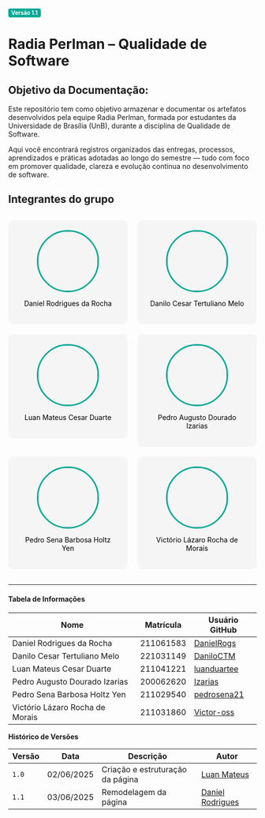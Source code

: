 <span style="background-color:#00aa95; color:white; font-size:0.8em; font-weight: bold; padding:2px 6px; border-radius:4px;">Versão 1.1</span>

# Radia Perlman – Qualidade de Software

## Objetivo da Documentação:

Este repositório tem como objetivo armazenar e documentar os artefatos desenvolvidos pela equipe Radia Perlman, formada por estudantes da Universidade de Brasília (UnB), durante a disciplina de Qualidade de Software.

Aqui você encontrará registros organizados das entregas, processos, aprendizados e práticas adotadas ao longo do semestre — tudo com foco em promover qualidade, clareza e evolução contínua no desenvolvimento de software.

## Integrantes do grupo

<div style="
  display: grid;
  grid-template-columns: repeat(auto-fit, minmax(210px, 1fr));
  gap: 20px;
  margin-top: 30px;
">

<a href="https://github.com/DanielRogs" style="text-decoration: none; color: inherit;">
  <div style="text-align: center; background: #f5f5f5; padding: 20px; border-radius: 10px;">
    <img src="https://github.com/DanielRogs.png" style="width: 120px; height: 120px; object-fit: cover; border-radius: 50%; border: 3px solid #00aa95;">
    <p style="color: black;">Daniel Rodrigues da Rocha</p>
  </div>
</a>

<a href="https://github.com/DaniloCTM" style="text-decoration: none; color: inherit;">
  <div style="text-align: center; background: #f5f5f5; padding: 20px; border-radius: 10px;">
    <img src="https://github.com/DaniloCTM.png" style="width: 120px; height: 120px; object-fit: cover; border-radius: 50%; border: 3px solid #00aa95;">
    <p style="color: black;">Danilo Cesar Tertuliano Melo</p>
  </div>
</a>

<a href="https://github.com/luanduartee" style="text-decoration: none; color: inherit;">
  <div style="text-align: center; background: #f5f5f5; padding: 20px; border-radius: 10px;">
    <img src="https://github.com/luanduartee.png" style="width: 120px; height: 120px; object-fit: cover; border-radius: 50%; border: 3px solid #00aa95;">
    <p style="color: black;">Luan Mateus Cesar Duarte</p>
  </div>
</a>

<a href="https://github.com/Izarias" style="text-decoration: none; color: inherit;">
  <div style="text-align: center; background: #f5f5f5; padding: 20px; border-radius: 10px;">
    <img src="https://github.com/Izarias.png" style="width: 120px; height: 120px; object-fit: cover; border-radius: 50%; border: 3px solid #00aa95;">
    <p style="color: black;">Pedro Augusto Dourado Izarias</p>
  </div>
</a>

<a href="https://github.com/pedrosena21" style="text-decoration: none; color: inherit;">
  <div style="text-align: center; background: #f5f5f5; padding: 20px; border-radius: 10px;">
    <img src="https://github.com/pedrosena21.png" style="width: 120px; height: 120px; object-fit: cover; border-radius: 50%; border: 3px solid #00aa95;">
    <p style="color: black;">Pedro Sena Barbosa Holtz Yen</p>
  </div>
</a>

<a href="https://github.com/Victor-oss" style="text-decoration: none; color: inherit;">
  <div style="text-align: center; background: #f5f5f5; padding: 20px; border-radius: 10px;">
    <img src="https://github.com/Victor-oss.png" style="width: 120px; height: 120px; object-fit: cover; border-radius: 50%; border: 3px solid #00aa95;">
    <p style="color: black;">Victório Lázaro Rocha de Morais</p>
  </div>
</a>

</div>

<br/>

---

#### Tabela de Informações

| Nome                                      | Matrícula   | Usuário GitHub      |
|--------------------------------------------|-------------|---------------------|
| Daniel Rodrigues da Rocha                  | 211061583   | [DanielRogs](https://github.com/DanielRogs)         |
| Danilo Cesar Tertuliano Melo               | 221031149   | [DaniloCTM](https://github.com/DaniloCTM)           |
| Luan Mateus Cesar Duarte                   | 211041221   | [luanduartee](https://github.com/luanduartee)       |
| Pedro Augusto Dourado Izarias              | 200062620   | [Izarias](https://github.com/Izarias)               |
| Pedro Sena Barbosa Holtz Yen               | 211029540   | [pedrosena21](https://github.com/pedrosena21)       |
| Victório Lázaro Rocha de Morais            | 211031860   | [Victor-oss](https://github.com/Victor-oss)         |

**Histórico de Versões**

| **Versão** | **Data**     | **Descrição**                     | **Autor**                                          |
|------------|--------------|-----------------------------------|----------------------------------------------------|
| `1.0`      | 02/06/2025   | Criação e estruturação da página  | [Luan Mateus](https://github.com/luanduartee)      |
| `1.1`      | 03/06/2025   | Remodelagem da página             | [Daniel Rodrigues](https://github.com/DanielRogs)  |
